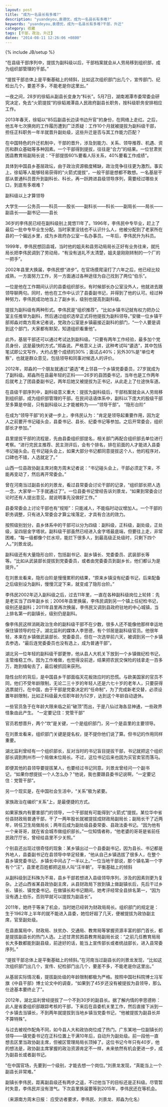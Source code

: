 ```yaml
---
layout: post
title: "成为一名县长有多难?"
description: "yuandeyou,袁德优，成为一名县长有多难?"
keywords: "yuandeyou,袁德优，成为一名县长有多难?干部，升迁"
category: 收藏
tags: [干部，政治，升迁]
datee: "2014-08-11 12:26:06 +0800"
---
```

{% include JB/setup %}

“在县级干部序列中，提拔为副科级以后，干部档案就会从人劳局移到组织部，成为组织部管理的干部。”

“提拔干部总体上是平衡基础上的倾斜，比如这次组织部门出几个，宣传部门、纪检出几个，要差不多，不能老是你这里出。”

一夜之间，28岁的徐韬从副县长变身为“科长”。5月7日，湖南湘潭市委常委会研究决定，免去“火箭提拔”的徐韬湘潭县人民政府副县长职务，按科级职务安排相应工作。

2013年春天，徐韬以“85后副县长边读书边升官”的身份，在网络上走红。之后，他五年七次换岗的工作履历遭到广泛质疑：工作10个月就被提拔为副科级干部，担任正科职务一年半就晋升副处级，这些升迁是否与其工作能力匹配？

在中国特色的升迁机制中，干部的晋升，涉及到能力、关系、领导推荐、机遇、资历和群众基础等多种因素。一个干部得到提拔，往往是“合力”的结果。一位甘肃贫困县教育局副局长说：“干部提拔60%要看人际关系，40%要看工作成绩”。

具体到中国县乡基层政坛，由于政治资源极度稀缺，政治竞争往往更为激烈。事实上，徐韬等人能够轻易获得的“火箭式提拔”，一般干部是想都不敢想。一名基层干部从普通科员晋升到副科长、科长，再一跃跨进县级领导序列，需要经过哪些关口，到底有多艰难？

<!-- more -->

副科级以上才算领导

大学生——公务员——科员——股长——副科长——科长——副局长——局长——副县长——副书记——县长

36岁的李伟民已经在副科级别上晃悠11年了。1996年，李伟民中专毕业，赶上了最后一批中专毕业生分配。当时家里没钱也不认识什么人，他被分配到了老家所在县的一个偏远乡里，成为乡政府办公室一名办事员。一年后，李伟民升为科员。

1999年，李伟民想回县城，当时他的姐夫和县劳动局局长正好有业务往来，就托局长把李伟民调到了劳动局，“有没有送礼不太清楚，姐夫是刚刚转制的一个厂的一把手”。

2002年县里大换届，李伟民想“进步”。在官场摸爬滚打了六年之后，他已经比较成熟，一方面努力工作，另一方面通过各种途径为自己找到了两位“伯乐”。

一位是他在工作期间认识的县委组织部长。有时候部长办公室没外人，他就进去跟领导聊两句。同时，他也在工作中认识了县委副书记，并得到了他的认可。经过种种努力，李伟民成功地当上了副乡长，级别也提高到副科级。

提拔为副科级有两种形式。李伟民是“组织推荐”。“比如乡镇书记就有权力把办公室主任推举为副科，然后通过组织选举正式将他提拔为副科领导。”安徽一位乡镇干部郑淼对南方周末记者说，党政办公室是乡镇最接近副科的部门，“一个人要是调到这个部门，大家都有默契，知道组织看重他”。

此外，基层干部还可以通过考试达到副科级。“只要有两年工作经验，最多加个党员身份，这是最快的方式。”郑淼说。严格意义上讲，这种考试叫“遴选”，其中包括笔试即公文写作，大约占整个成绩的30%；面试占40%；另外30%是“单位考察”，也就是群众意见，包括领导和同事对候选人的评价。

2012年，郑淼的一个朋友就通过“遴选”考上邻县一个乡镇党委委员，27岁就成为了副科级。郑淼所在县最年轻的正科——26岁的县团委书记，当年也是工作两年后就考上了团县委副书记，两年后她又被提拔为正书记，从此走上了仕途快车道。

在县级干部序列中，副科级意义重大：提拔为副科级后，干部档案就会从人劳局移到组织部，成为组织部管理的干部。在民间话语体系中，副科以下庞大的股级干部至多算是中层，只有副科级以上才能被称为——“领导干部”。
“隐形台阶”

在成为“领导干部”的关键一步上，李伟民认为：“肯定是领导起重要作用，因为定人之前要开书记碰头会，县委书记、县长、纪委书记等参加。之后开常委会，组织部长才参加。”

县里提拔干部的流程是，先由县委组织部提名，相关部门再配合组织部去单位进行考察。“进行完民主推荐、民主测评后，会有个排名，排在前面的人才能进入县委书记碰头会。在书记碰头会上，如果大部分书记都同意提拔这个人，他的程序对，口碑也不错，人选就定了。”

山西一位县政协副主席对南方周末记者说：“书记碰头会上，干部必须定下来，不能再变动了，然后再开常委会。”

曾在河南当过副县长的刘景龙，看过县常委会讨论干部的记录，“组织部长把人选一念，大家举一下手就通过了”。一位县委书记曾经告诉刘景龙，“如果到常委会讨论时还有人提出意见，就说明事先没做好工作。”

县委常委会上讨论干部也有“规矩”：只能减人，不能临时动议增加人。一个干部的职务调整，只有进入常委会才算尘埃落定，才具有合法的效力。

按照级别划分，县乡体系中的干部可以分为四级：副科级，正科级，副处级，正处级，呈四层金字塔状。副科级干部虽然已经进入金字塔最底端，但要往上走，非常困难，“每一级都像个拦水坝，能拦下很多人，到最高级正处级时，只剩下四个人。”刘景龙说。

副科级还有大量隐形台阶，包括副书记、副乡镇长、党委委员、武装部长等等。“比如从武装部长提拔到党委委员，或者由党委委员到副乡长，他们都认为是提升。”

在刘景龙看来，隐形台阶是慢慢累积的结果，“原来乡镇没有纪委书记，后来配备之后级别设为副科，慢慢沉淀下来，就变成了隐形台阶。”

李伟民2002年迈入副科级之后，过去11年里，一直在各种副科级岗位上轮转：先是老实当了四年副乡长；2006年县里换届，李伟民调到另一个镇上任纪检书记，级别还是副科；2011年县里再次换届，李伟民又调到县政府驻地的中心城镇，当上排名第一的副镇长，级别仍是副科。

像李伟民这样消耗政治生命的副科级干部不在少数，很多人还不能像他那样幸运地保住镇领导的位子。湖北监利的媒体人李思德，有个邻居是副科级官员。他很年轻，本来在乡镇做武装部长、党委委员，但在一次选举前六天，被调到另一个乡镇去参选，“最后连党委委员也没有选上，成为普通干部”。

湖北另一位年轻的副科级干部更惨，他从县人大机关下放到一个乡镇做纪检书记，主管维稳工作。因为工作难做，也觉得没前途，结果把农民交保险的钱拿走一百多万，跑到缅甸去了，最后被抓回来获刑。

隐性台阶的背后，是中国县乡干部面临天花板效应时的恐慌。与欧美国家的官员不同，他们不受年龄限制，无论二三十岁的年轻人还是六七十岁的老年人，只要获得选票就行。在中国，由于干部是党委决定的“任命制”，为了完成新老交替，必须设置年龄限制，比如正科级最大任职年龄为52岁，达到这个年龄自动退休。

一些官员急于在年龄大限来临之前“破顶”而出，于是八仙过海各显神通，一些政界怪象由此产生。
“一定要记住：党管干部”

官员若想晋升，两个“坎”是关键，一个是组织部门，另一个是县里的主要领导。

在刘景龙看来，组织部门关键是提名权，提不提你他们说了算。但书记的作用同样重要。

湖北监利曾经有一个组织部长，反对当时的书记盲目提拔干部，书记就把这个组织部长调到荆州市一个局做末位局长。不过，这位书记后来也因为买官卖官而落马。

即便其他的县领导要提拔某人，也要经过书记同意。刘景龙曾经问一个副书记，“如果你想提拔一个人怎么办？”他说，我也要跟县委书记说啊，“一定要记住：党管干部”。

另一个现实是，在中国社会生活中，“关系”极为紧要。

家族政治在编织“关系”上，是最便捷的方式。

如果家族内有要害部门的领导，一个干部就有可能得到“火箭式”提拔。某位华中省份县财政局普通干部，干了一两年股长就被提拔成财政局副局长；副局长干了近两年，转任卫生局做局长；两年后成为副处级县委常委、县政法委书记。“因为他有一个亲哥哥，就在省会城市做组织部长。”一位知情者称，“他老婆的哥哥是省前任民政厅厅长，曾经给县里不少关照。”

个别县还出现过很奇怪的现象：某乡镇出过一个县委副书记，因为县长、书记都是外地人，县委副书记在县领导中举足轻重，“他从自己乡镇选拔了很多人，在整个县乡镇党委书记、乡镇长中间占了一半以上。”一位当地干部说，那个镇名第一个字有个“汪”，县里老百姓都把这些人叫“汪半朝”。
平衡基础上的倾斜

从副科级到正科殊为不易，县乡干部若想进入县级领导序列，涉及的因素则更为复杂。上述山西省某县政协副主席，从县财政局下放到镇上做副镇长后，先后干过乡长、镇长、镇党委书记。在做镇长和书记期间，她考评经常全县排名第一，“因为没有遇上伯乐，否则早就可以提拔为副县长”。

2011年，她终于等来了机会，当时她已经转为财政局局长。组织部门的规定是：生于1962年上半年的就不能进入县委，她恰好超了几天，便被提拔为政协副主席，官至副处级。

在县直属局中，财政局、扶贫办、交通局、教育局等掌握资源丰富的部门首长，都是提拔副县长的热门人选。上述甘肃贫困县教育局副局长说：“之前几任教育局局长大多数都能到副县级，前途好的话，能当上宣传部长或者统战部长，进入县常委序列。”

“提拔干部总体上是平衡基础上的倾斜。”在河南当过副县长的刘景龙发现，“比如这次组织部门出几个，宣传、纪检部门出几个，要差不多，不能老是你这里出。”

从基层实际情况看，提拔副处级的年龄限制都极为严格。按照中国社科院博士冯军旗《中县干部》博士论文中的调查，“如果到了45岁还没有被提拔为县领导，那么仕途基本要终止了”。

2012年，湖北监利曾经提拔了一个不到30岁的副县长。据了解内情的李思德称：此人是省委组织部跟踪考核的干部，下来后在县委机关里工作，然后直接下派到一个乡镇去当镇长，不到两年就提拔到当地乡镇当党委书记，“他被提拔为副县长并不算特殊”。

与过去被视作配角不同，如今县人大和政协岗位成了热门。广东某地一位副镇长的领导——镇党委书记在正科位置上干满10年后，自动升为副处级。前一段他一直想去区里当政协副主席，但被区管理局局长顶掉了。这位书记今年只有40岁，他的想法是，政协副主席掌握的政治资源肯定不一样，未来依然有机会更进一步，成为副县长或者副书记。

“在中国官场，先要到一个级别，才能去想一个岗位。”刘景龙发现，“真能当上一个副县长非常难。”

副镇长李伟民，距离副县级还有两步之遥，不过他当下的目标还是正科级。尽管暂时失意，李伟民并没有泄气。下次县里换届要等到2015年，李伟民还在等机会。

（来源南方周末日报： 应受访者要求，李伟民、刘景龙、郑淼为化名）


